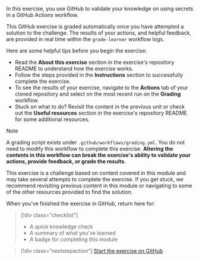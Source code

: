 In this exercise, you use GitHub to validate your knowledge on using secrets in a GitHub Actions workflow.

This GitHub exercise is graded automatically once you have attempted a solution to the challenge. The results of your actions, and helpful feedback, are provided in real time within the `grade-learner` workflow logs.

Here are some helpful tips before you begin the exercise:

- Read the **About this exercise** section in the exercise's repository README to understand how the exercise works.
- Follow the steps provided in the **Instructions** section to successfully complete the exercise.
- To see the results of your exercise, navigate to the **Actions** tab of your cloned repository and select on the most recent run on the **Grading** workflow.
- Stuck on what to do? Revisit the content in the previous unit or check out the **Useful resources** section in the exercise's repository README for some additional resources.

>[!Note]
> A grading script exists under `.github/workflows/grading.yml`. You do not need to modify this workflow to complete this exercise. **Altering the contents in this workflow can break the exercise's ability to validate your actions, provide feedback, or grade the results**.

This exercise is a challenge based on content covered in this module and may take several attempts to complete the exercise. If you get stuck, we recommend revisiting previous content in this module or navigating to some of the other resources provided to find the solution.

When you've finished the exercise in GitHub, return here for:

> [!div class="checklist"]
>
> - A quick knowledge check
> - A summary of what you've learned
> - A badge for completing this module

> [!div class="nextstepaction"]
> [Start the exercise on GitHub](https://github.com/githubtraining/exercise-use-secrets?azure-portal=true)
